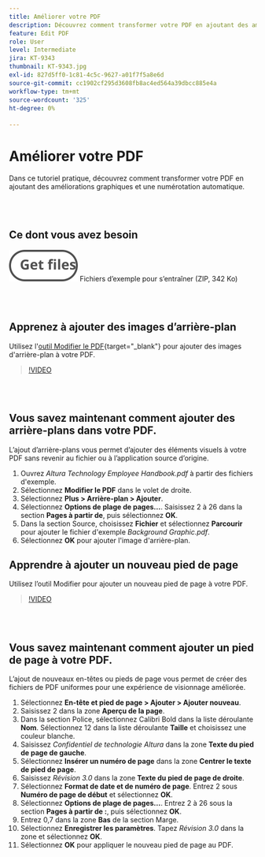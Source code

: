 ```yaml
---
title: Améliorer votre PDF
description: Découvrez comment transformer votre PDF en ajoutant des améliorations graphiques et une numérotation automatique
feature: Edit PDF
role: User
level: Intermediate
jira: KT-9343
thumbnail: KT-9343.jpg
exl-id: 827d5ff0-1c81-4c5c-9627-a01f7f5a8e6d
source-git-commit: cc1902cf295d3608fb8ac4ed564a39dbcc885e4a
workflow-type: tm+mt
source-wordcount: '325'
ht-degree: 0%

---
```


# Améliorer votre PDF

Dans ce tutoriel pratique, découvrez comment transformer votre PDF en ajoutant des améliorations graphiques et une numérotation automatique.

<br> 

## Ce dont vous avez besoin

[![Obtenir des fichiers](../assets/Getfiles.svg)](../assets/Enhance.zip)
Fichiers d’exemple pour s’entraîner (ZIP, 342 Ko)

<br> 

## Apprenez à ajouter des images d’arrière-plan

Utilisez l&#39;[outil Modifier le PDF](https://www.adobe.com/fr/acrobat/online/pdf-editor.html){target="_blank"} pour ajouter des images d&#39;arrière-plan à votre PDF.

>[!VIDEO](https://video.tv.adobe.com/v/3443819?hidetitle=true&captions=fre_fr)

<br> 

## Vous savez maintenant comment ajouter des arrière-plans dans votre PDF.

L’ajout d’arrière-plans vous permet d’ajouter des éléments visuels à votre PDF sans revenir au fichier ou à l’application source d’origine.

1. Ouvrez *Altura Technology Employee Handbook.pdf* à partir des fichiers d&#39;exemple.
1. Sélectionnez **Modifier le PDF** dans le volet de droite.
1. Sélectionnez **Plus > Arrière-plan > Ajouter**.
1. Sélectionnez **Options de plage de pages...**.
Saisissez 2 à 26 dans la section **Pages à partir de**, puis sélectionnez **OK**.
1. Dans la section Source, choisissez **Fichier** et sélectionnez **Parcourir** pour ajouter le fichier d&#39;exemple *Background Graphic.pdf*.
1. Sélectionnez **OK** pour ajouter l&#39;image d&#39;arrière-plan.

## Apprendre à ajouter un nouveau pied de page

Utilisez l’outil Modifier pour ajouter un nouveau pied de page à votre PDF.

>[!VIDEO](https://video.tv.adobe.com/v/3437733?hidetitle=true&captions=fre_fr)

<br> 

## Vous savez maintenant comment ajouter un pied de page à votre PDF.

L’ajout de nouveaux en-têtes ou pieds de page vous permet de créer des fichiers de PDF uniformes pour une expérience de visionnage améliorée.

1. Sélectionnez **En-tête et pied de page > Ajouter > Ajouter nouveau**.
1. Saisissez 2 dans la zone **Aperçu de la page**.
1. Dans la section Police, sélectionnez Calibri Bold dans la liste déroulante **Nom**.
Sélectionnez 12 dans la liste déroulante **Taille** et choisissez une couleur blanche.
1. Saisissez *Confidentiel de technologie Altura* dans la zone **Texte du pied de page de gauche**.
1. Sélectionnez **Insérer un numéro de page** dans la zone **Centrer le texte de pied de page**.
1. Saisissez *Révision 3.0* dans la zone **Texte du pied de page de droite**.
1. Sélectionnez **Format de date et de numéro de page**.
Entrez 2 sous **Numéro de page de début** et sélectionnez **OK**.
1. Sélectionnez **Options de plage de pages...**.
Entrez 2 à 26 sous la section **Pages à partir de :**, puis sélectionnez **OK**.
1. Entrez 0,7 dans la zone **Bas** de la section Marge.
1. Sélectionnez **Enregistrer les paramètres**.
Tapez *Révision 3.0* dans la zone et sélectionnez **OK**.
1. Sélectionnez **OK** pour appliquer le nouveau pied de page au PDF.


